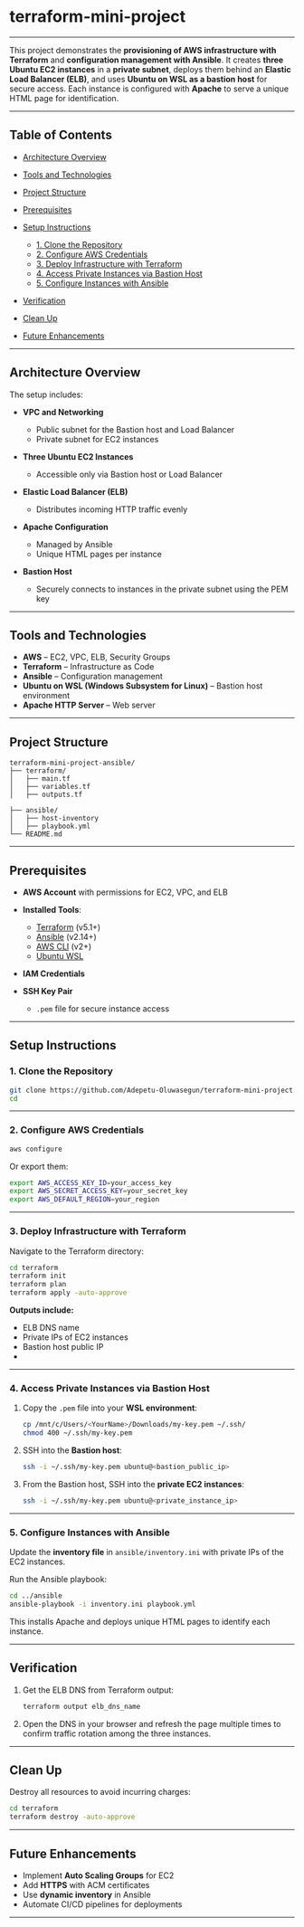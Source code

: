 # terraform-mini-project

---

This project demonstrates the **provisioning of AWS infrastructure with Terraform** and **configuration management with Ansible**.
It creates **three Ubuntu EC2 instances** in a **private subnet**, deploys them behind an **Elastic Load Balancer (ELB)**, and uses **Ubuntu on WSL as a bastion host** for secure access.
Each instance is configured with **Apache** to serve a unique HTML page for identification.

---

## **Table of Contents**

* [Architecture Overview](#architecture-overview)
* [Tools and Technologies](#tools-and-technologies)
* [Project Structure](#project-structure)
* [Prerequisites](#prerequisites)
* [Setup Instructions](#setup-instructions)

  * [1. Clone the Repository](#1-clone-the-repository)
  * [2. Configure AWS Credentials](#2-configure-aws-credentials)
  * [3. Deploy Infrastructure with Terraform](#3-deploy-infrastructure-with-terraform)
  * [4. Access Private Instances via Bastion Host](#4-access-private-instances-via-bastion-host)
  * [5. Configure Instances with Ansible](#5-configure-instances-with-ansible)
* [Verification](#verification)
* [Clean Up](#clean-up)
* [Future Enhancements](#future-enhancements)

---

## **Architecture Overview**

The setup includes:

* **VPC and Networking**

  * Public subnet for the Bastion host and Load Balancer
  * Private subnet for EC2 instances
* **Three Ubuntu EC2 Instances**

  * Accessible only via Bastion host or Load Balancer
* **Elastic Load Balancer (ELB)**

  * Distributes incoming HTTP traffic evenly
* **Apache Configuration**

  * Managed by Ansible
  * Unique HTML pages per instance
* **Bastion Host**

  * Securely connects to instances in the private subnet using the PEM key

---

## **Tools and Technologies**

* **AWS** – EC2, VPC, ELB, Security Groups
* **Terraform** – Infrastructure as Code
* **Ansible** – Configuration management
* **Ubuntu on WSL (Windows Subsystem for Linux)** – Bastion host environment
* **Apache HTTP Server** – Web server

---

## **Project Structure**

```
terraform-mini-project-ansible/
├── terraform/
│   ├── main.tf
│   ├── variables.tf
│   ├── outputs.tf

├── ansible/
│   ├── host-inventory
│   ├── playbook.yml
└── README.md
```

---

## **Prerequisites**

* **AWS Account** with permissions for EC2, VPC, and ELB
* **Installed Tools**:

  * [Terraform](https://developer.hashicorp.com/terraform/downloads) (v5.1+)
  * [Ansible](https://docs.ansible.com/ansible/latest/installation_guide/intro_installation.html) (v2.14+)
  * [AWS CLI](https://aws.amazon.com/cli/) (v2+)
  * [Ubuntu WSL](https://learn.microsoft.com/en-us/windows/wsl/install)
* **IAM Credentials**
* **SSH Key Pair**

  * `.pem` file for secure instance access

---

## **Setup Instructions**

### **1. Clone the Repository**

```bash
git clone https://github.com/Adepetu-Oluwasegun/terraform-mini-project.git
cd 
```

---

### **2. Configure AWS Credentials**

```bash
aws configure
```

Or export them:

```bash
export AWS_ACCESS_KEY_ID=your_access_key
export AWS_SECRET_ACCESS_KEY=your_secret_key
export AWS_DEFAULT_REGION=your_region
```

---

### **3. Deploy Infrastructure with Terraform**

Navigate to the Terraform directory:

```bash
cd terraform
terraform init
terraform plan
terraform apply -auto-approve
```

**Outputs include:**

* ELB DNS name
* Private IPs of EC2 instances
* Bastion host public IP
* 

---

### **4. Access Private Instances via Bastion Host**

1. Copy the `.pem` file into your **WSL environment**:

   ```bash
   cp /mnt/c/Users/<YourName>/Downloads/my-key.pem ~/.ssh/
   chmod 400 ~/.ssh/my-key.pem
   ```

2. SSH into the **Bastion host**:

   ```bash
   ssh -i ~/.ssh/my-key.pem ubuntu@<bastion_public_ip>
   ```

3. From the Bastion host, SSH into the **private EC2 instances**:

   ```bash
   ssh -i ~/.ssh/my-key.pem ubuntu@<private_instance_ip>
   ```

---

### **5. Configure Instances with Ansible**

Update the **inventory file** in `ansible/inventory.ini` with private IPs of the EC2 instances.

Run the Ansible playbook:

```bash
cd ../ansible
ansible-playbook -i inventory.ini playbook.yml
```

This installs Apache and deploys unique HTML pages to identify each instance.

---

## **Verification**

1. Get the ELB DNS from Terraform output:

   ```bash
   terraform output elb_dns_name
   ```

2. Open the DNS in your browser and refresh the page multiple times to confirm traffic rotation among the three instances.

---

## **Clean Up**

Destroy all resources to avoid incurring charges:

```bash
cd terraform
terraform destroy -auto-approve
```

---

## **Future Enhancements**

* Implement **Auto Scaling Groups** for EC2
* Add **HTTPS** with ACM certificates
* Use **dynamic inventory** in Ansible
* Automate CI/CD pipelines for deployments

---


